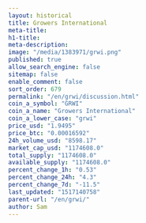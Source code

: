 ```yaml
---
layout: historical
title: Growers International
meta-title: 
h1-title: 
meta-description: 
image: "/media/1383971/grwi.png"
published: true
allow_search_engine: false
sitemap: false
enable_comment: false
sort_order: 679
permalink: "/en/grwi/discussion.html"
coin_a_symbol: "GRWI"
coin_a_name: "Growers International"
coin_a_lower_case: "grwi"
price_usd: "1.9495"
price_btc: "0.00016592"
24h_volume_usd: "8598.17"
market_cap_usd: "1174608.0"
total_supply: "1174608.0"
available_supply: "1174608.0"
percent_change_1h: "0.53"
percent_change_24h: "4.3"
percent_change_7d: "-11.5"
last_updated: "1517140758"
parent-url: "/en/grwi/"
author: Sam
---
```


